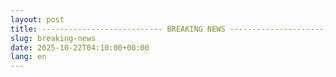 ```yaml
---
layout: post
title: --------------------------- BREAKING NEWS ---------------------------
slug: breaking-news
date: 2025-10-22T04:10:00+00:00
lang: en
---
```


